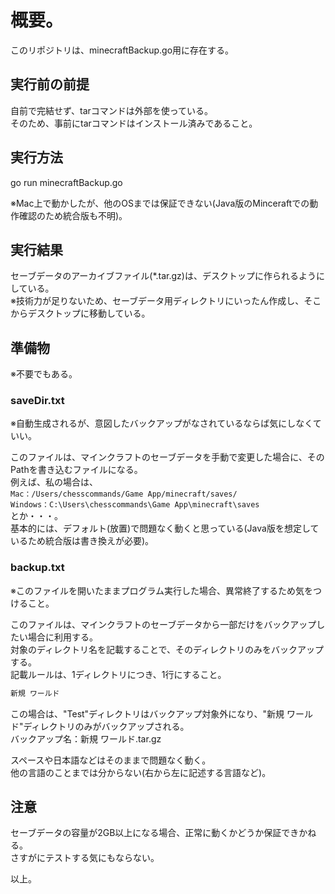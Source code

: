 <!-- vim:set ts=4 sts=4 sw=4 tw=0: -->

# 概要。
このリポジトリは、minecraftBackup.go用に存在する。

## 実行前の前提
自前で完結せず、tarコマンドは外部を使っている。  
そのため、事前にtarコマンドはインストール済みであること。

## 実行方法
go run minecraftBackup.go

※Mac上で動かしたが、他のOSまでは保証できない(Java版のMinceraftでの動作確認のため統合版も不明)。

## 実行結果
セーブデータのアーカイブファイル(*.tar.gz)は、デスクトップに作られるようにしている。  
※技術力が足りないため、セーブデータ用ディレクトリにいったん作成し、そこからデスクトップに移動している。

## 準備物
※不要でもある。

### saveDir.txt
※自動生成されるが、意図したバックアップがなされているならば気にしなくていい。

このファイルは、マインクラフトのセーブデータを手動で変更した場合に、そのPathを書き込むファイルになる。  
例えば、私の場合は、  
`Mac：/Users/chesscommands/Game App/minecraft/saves/`  
`Windows：C:\Users\chesscommands\Game App\minecraft\saves`  
とか・・・。  
基本的には、デフォルト(放置)で問題なく動くと思っている(Java版を想定しているため統合版は書き換えが必要)。

### backup.txt
※このファイルを開いたままプログラム実行した場合、異常終了するため気をつけること。

このファイルは、マインクラフトのセーブデータから一部だけをバックアップしたい場合に利用する。  
対象のディレクトリ名を記載することで、そのディレクトリのみをバックアップする。  
記載ルールは、1ディレクトリにつき、1行にすること。  

```txt:backup.txt
新規 ワールド
```

この場合は、"Test"ディレクトリはバックアップ対象外になり、"新規 ワールド"ディレクトリのみがバックアップされる。  
バックアップ名：新規 ワールド.tar.gz

スペースや日本語などはそのままで問題なく動く。  
他の言語のことまでは分からない(右から左に記述する言語など)。

## 注意
セーブデータの容量が2GB以上になる場合、正常に動くかどうか保証できかねる。  
さすがにテストする気にもならない。

以上。
